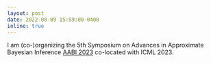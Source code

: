 ```yaml
---
layout: post
date: 2022-08-09 15:59:00-0400
inline: true
---
```


I am (co-)organizing the 5th Symposium on Advances in Approximate Bayesian Inference [AABI 2023](http://approximateinference.org/) co-located with ICML 2023.
